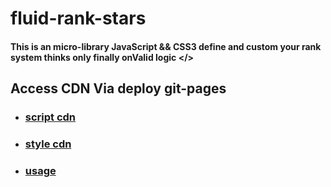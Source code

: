 # fluid-rank-stars
#### This is an micro-library JavaScript &amp;&amp; CSS3 define and custom your rank system thinks only finally onValid logic &lt;/>

## Access CDN Via deploy git-pages

* ### [script cdn](https://orivoir.github.io/fluid-rank-stars/fluid-rank-stars/script.js)
* ### [style cdn](https://orivoir.github.io/fluid-rank-stars/fluid-rank-stars/style.css)
* ### [usage](https://orivoir.github.io/fluid-rank-stars/usage/index.html)
        
  
